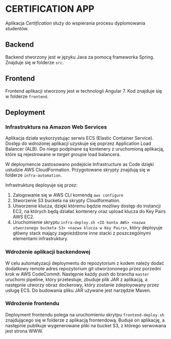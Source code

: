 # CERTIFICATION APP
Aplikacja _Certification_ służy do wspierania procesu dyplomowania studentów.
## Backend
Backend stworzony jest w języku Java za pomocą frameworka Spring. Znajduje się w folderze `src`.
## Frontend
Frontend aplikacji stworzony jest w technologii Angular 7. Kod znajduje się w folderze `frontend`.
## Deployment
### Infrastruktura na Amazon Web Services
Aplikacja działa wykorzystując serwis ECS (Elastic Container Service). Dostęp do wdrożonej aplikacji uzyskuje się poprzez Application Load Balancer (ALB).
Do niego podpinane są kontenery z uruchomioną aplikacją, które są rejestrowane w _target groupie_ load balancera.

W deploymencie zastosowano podejście Infrastructure as Code dzięki usłudzie AWS CloudFormation.
Przygotowane skrypty znajdują się w folderze `infra-automation`.

Infrastrukturę deployuje się przez:
1. Zalogowanie się w AWS CLI komendą `aws configure`
2. Stworzenie S3 bucketa na skrypty Cloudformation.
3. Utworzenie klucza, dzięki któremu będzie możliwy dostęp do instancji EC2, na których będą działać kontenery oraz upload klucza do Key Pairs AWS EC2.
4. Uruchomienie skryptu `infra-deploy.sh <ID konta AWS> <nazwa utworzonego bucketa S3> <nazwa klucza w Key Pairs>`, który deployuje główny stack mający zagnieżdżone inne stacki z poszczególnymi elementami infrastruktury.

### Wdrożenie aplikacji backendowej
W celu automatyzacji deploymentu do repozytorium z kodem należy dodać dodatkowy remote adres repozytorium git
utworzononego przez porzedni krok w AWS CodeCommit. Następnie każdy push do brancha `master` uruchomi pipeline, który
przetestuje, zbuduje plik JAR z aplikacją, a następnie utworzy obraz dockerowy, 
który zostanie zdeployowany przez usługę ECS. Do budowania pliku JAR używane jest narzędzie Maven.

### Wdrożenie frontendu
Deployment frontendu polega na uruchomieniu skrytpu `frontend-deploy.sh` znajdującego się w folderze z aplikacją frontendową.
Buduje on aplikację, a następnie publikuje wygenerowane pliki na bucket S3, z którego serwowana jest strona WWW. 
